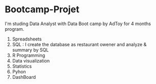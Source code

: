 # Bootcamp-Projet 
I'm studing Data Analyst with Data Boot camp by AdToy for 4 months program.
1. Spreadsheets
2. SQL :
   I create the database as restaurant owener and analyze & summary by SQL 
3. R Programming
4. Data visualization
5. Statistics
6. Pyhon
7. DashBoard
